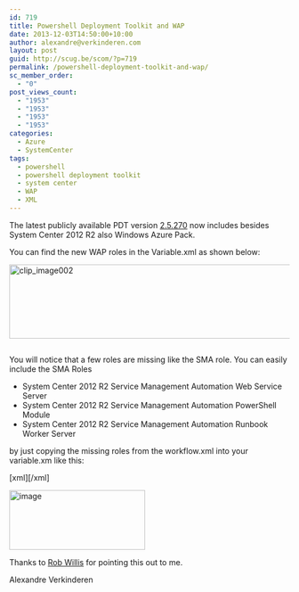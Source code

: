 ```yaml
---
id: 719
title: Powershell Deployment Toolkit and WAP
date: 2013-12-03T14:50:00+10:00
author: alexandre@verkinderen.com
layout: post
guid: http://scug.be/scom/?p=719
permalink: /powershell-deployment-toolkit-and-wap/
sc_member_order:
  - "0"
post_views_count:
  - "1953"
  - "1953"
  - "1953"
  - "1953"
categories:
  - Azure
  - SystemCenter
tags:
  - powershell
  - powershell deployment toolkit
  - system center
  - WAP
  - XML
---
```

The latest publicly available PDT version <a href="http://blogs.technet.com/b/privatecloud/archive/2013/10/17/deployment-pdt-update-for-system-center-2012-r2-now-available.aspx" target="_blank">2.5.270</a> now includes besides System Center 2012 R2 also Windows Azure Pack.

You can find the new WAP roles in the Variable.xml as shown below:

[<img style="padding-top: 0px; padding-left: 0px; margin: 0px 0px 15px; padding-right: 0px; border-width: 0px;" title="clip_image002" alt="clip_image002" src="http://www.mscloud.be/wp-content/uploads/2013/11/clip_image002_thumb11.jpg" width="644" height="133" border="0" />](http://www.mscloud.be/wp-content/uploads/2013/11/clip_image00211.jpg)

You will notice that a few roles are missing like the SMA role. You can easily include the SMA Roles

  * System Center 2012 R2 Service Management Automation Web Service Server
  * System Center 2012 R2 Service Management Automation PowerShell Module
  * System Center 2012 R2 Service Management Automation Runbook Worker Server

by just copying the missing roles from the workflow.xml into your variable.xm like this:

[xml]<Role Name="System Center 2012 R2 Service Management Automation Runbook Worker Server" Component="System Center 2012 R2 Service Management Automation">[/xml]

[<img style="padding-top: 0px; padding-left: 0px; margin: 0px; padding-right: 0px; border: 0px;" title="image" alt="image" src="http://www.mscloud.be/wp-content/uploads/2013/11/image_thumb2.png" width="244" height="107" border="0" />](http://www.mscloud.be/wp-content/uploads/2013/11/image2.png)

Thanks to <a href="http://blogs.technet.com/b/privatecloud/" target="_blank">Rob Willis</a> for pointing this out to me.

Alexandre Verkinderen